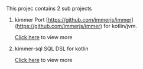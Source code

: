 This projec contains 2 sub projects

1. kimmer
   Port [https://github.com/immerjs/immer](https://github.com/immerjs/immer) for kotlin/jvm.
   
   [Click here](./doc/kimmer-core/README.md) to view more

2. kimmer-sql
   SQL DSL for kotlin
   
   [Click here](./doc/kimmer-sql/README.md) to view more
